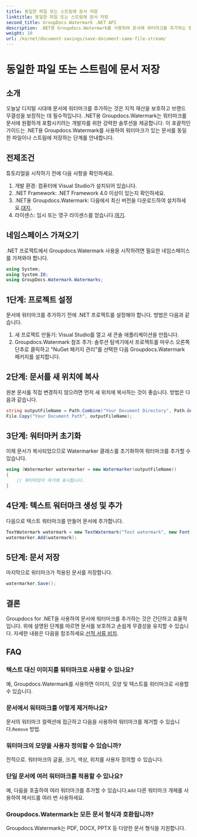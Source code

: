 ```yaml
---
title: 동일한 파일 또는 스트림에 문서 저장
linktitle: 동일한 파일 또는 스트림에 문서 저장
second_title: GroupDocs.Watermark .NET API
description: .NET용 Groupdocs.Watermark를 사용하여 문서에 워터마크를 추가하는 방법을 알아보세요. 이 가이드는 문서 보호 및 무결성을 보장하기 위한 지침을 제공합니다.
weight: 10
url: /ko/net/document-savings/save-document-same-file-stream/
---
```


# 동일한 파일 또는 스트림에 문서 저장

## 소개
오늘날 디지털 시대에 문서에 워터마크를 추가하는 것은 지적 재산을 보호하고 브랜드 무결성을 보장하는 데 필수적입니다. .NET용 Groupdocs.Watermark는 워터마크를 문서에 원활하게 포함시키려는 개발자를 위한 강력한 솔루션을 제공합니다. 이 포괄적인 가이드는 .NET용 Groupdocs.Watermark를 사용하여 워터마크가 있는 문서를 동일한 파일이나 스트림에 저장하는 단계를 안내합니다.
## 전제조건
튜토리얼을 시작하기 전에 다음 사항을 확인하세요.
1. 개발 환경: 컴퓨터에 Visual Studio가 설치되어 있습니다.
2. .NET Framework: .NET Framework 4.0 이상이 있는지 확인하세요.
3.  .NET용 Groupdocs.Watermark: 다음에서 최신 버전을 다운로드하여 설치하세요.[대지](https://releases.groupdocs.com/Watermark/net/).
4.  라이센스: 임시 또는 영구 라이센스를 얻습니다.[여기](https://purchase.groupdocs.com/temporary-license/).
## 네임스페이스 가져오기
.NET 프로젝트에서 Groupdocs.Watermark 사용을 시작하려면 필요한 네임스페이스를 가져와야 합니다.
```csharp
using System;
using System.IO;
using GroupDocs.Watermark.Watermarks;
```
## 1단계: 프로젝트 설정
문서에 워터마크를 추가하기 전에 .NET 프로젝트를 설정해야 합니다. 방법은 다음과 같습니다.
1. 새 프로젝트 만들기: Visual Studio를 열고 새 콘솔 애플리케이션을 만듭니다.
2. Groupdocs.Watermark 참조 추가: 솔루션 탐색기에서 프로젝트를 마우스 오른쪽 단추로 클릭하고 "NuGet 패키지 관리"를 선택한 다음 Groupdocs.Watermark 패키지를 설치합니다.
## 2단계: 문서를 새 위치에 복사
원본 문서를 직접 변경하지 않으려면 먼저 새 위치에 복사하는 것이 좋습니다. 방법은 다음과 같습니다.
```csharp
string outputFileName = Path.Combine("Your Document Directory", Path.GetFileName("Your Document Path"));
File.Copy("Your Document Path", outputFileName);
```
## 3단계: 워터마커 초기화
이제 문서가 복사되었으므로 Watermarker 클래스를 초기화하여 워터마크를 추가할 수 있습니다.
```csharp
using (Watermarker watermarker = new Watermarker(outputFileName))
{
    // 워터마킹이 여기에 표시됩니다.
}
```
## 4단계: 텍스트 워터마크 생성 및 추가
다음으로 텍스트 워터마크를 만들어 문서에 추가합니다.
```csharp
TextWatermark watermark = new TextWatermark("Test watermark", new Font("Arial", 12));
watermarker.Add(watermark);
```
## 5단계: 문서 저장
마지막으로 워터마크가 적용된 문서를 저장합니다.
```csharp
watermarker.Save();
```
## 결론
Groupdocs for .NET을 사용하여 문서에 워터마크를 추가하는 것은 간단하고 효율적입니다. 위에 설명된 단계를 따르면 문서를 보호하고 손쉽게 무결성을 유지할 수 있습니다. 자세한 내용은 다음을 참조하세요.[선적 서류 비치](https://tutorials.groupdocs.com/Watermark/net/).
## FAQ
### 텍스트 대신 이미지를 워터마크로 사용할 수 있나요?
예, Groupdocs.Watermark를 사용하면 이미지, 모양 및 텍스트를 워터마크로 사용할 수 있습니다.
### 문서에서 워터마크를 어떻게 제거하나요?
 문서의 워터마크 컬렉션에 접근하고 다음을 사용하여 워터마크를 제거할 수 있습니다.`Remove` 방법.
### 워터마크의 모양을 사용자 정의할 수 있습니까?
전적으로. 워터마크의 글꼴, 크기, 색상, 위치를 사용자 정의할 수 있습니다.
### 단일 문서에 여러 워터마크를 적용할 수 있나요?
 예, 다음을 호출하여 여러 워터마크를 추가할 수 있습니다.`Add` 다른 워터마크 개체를 사용하여 메서드를 여러 번 사용하세요.
### Groupdocs.Watermark는 모든 문서 형식과 호환됩니까?
Groupdocs.Watermark는 PDF, DOCX, PPTX 등 다양한 문서 형식을 지원합니다.